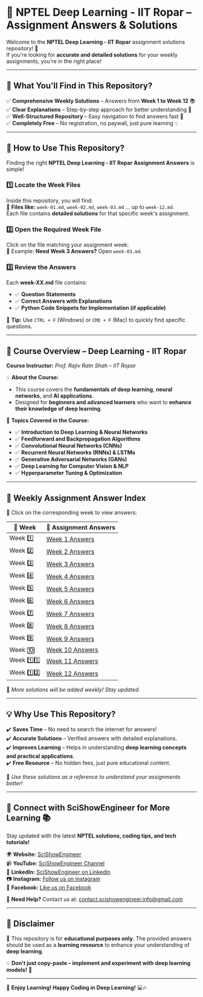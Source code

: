 # 🚀 NPTEL Deep Learning - IIT Ropar – Assignment Answers & Solutions

Welcome to the **NPTEL Deep Learning - IIT Ropar** assignment solutions repository! 🎉  
If you're looking for **accurate and detailed solutions** for your weekly assignments, you're in the right place!  

---

## 🎯 What You'll Find in This Repository?
✅ **Comprehensive Weekly Solutions** – Answers from **Week 1 to Week 12** 📚  
✅ **Clear Explanations** – Step-by-step approach for better understanding 📝  
✅ **Well-Structured Repository** – Easy navigation to find answers fast 🚀  
✅ **Completely Free** – No registration, no paywall, just pure learning 💡  

---

## 📌 How to Use This Repository?  
Finding the right **NPTEL Deep Learning - IIT Ropar Assignment Answers** is simple!  

### 1️⃣ **Locate the Week Files**  
Inside this repository, you will find:  
📂 **Files like:** `week-01.md`, `week-02.md`, `week-03.md` ... up to `week-12.md`.  
Each file contains **detailed solutions** for that specific week's assignment.  

### 2️⃣ **Open the Required Week File**  
Click on the file matching your assignment week:  
📌 Example: **Need Week 3 Answers?** Open `week-03.md`.  

### 3️⃣ **Review the Answers**  
Each **week-XX.md** file contains:  
- ✅ **Question Statements**  
- ✅ **Correct Answers with Explanations**  
- ✅ **Python Code Snippets for Implementation (if applicable)**  

📝 **Tip:** Use `CTRL + F` (Windows) or `CMD + F` (Mac) to quickly find specific questions.  

---

## 📜 Course Overview – Deep Learning - IIT Ropar
**Course Instructor:** *Prof. Rajiv Ratn Shah – IIT Ropar*  

💡 **About the Course:**  
- This course covers the **fundamentals of deep learning**, **neural networks**, and **AI applications**.  
- Designed for **beginners and advanced learners** who want to **enhance their knowledge of deep learning**.  

📌 **Topics Covered in the Course:**  
- ✅ **Introduction to Deep Learning & Neural Networks**  
- ✅ **Feedforward and Backpropagation Algorithms**  
- ✅ **Convolutional Neural Networks (CNNs)**  
- ✅ **Recurrent Neural Networks (RNNs) & LSTMs**  
- ✅ **Generative Adversarial Networks (GANs)**  
- ✅ **Deep Learning for Computer Vision & NLP**  
- ✅ **Hyperparameter Tuning & Optimization**  

---

## 📌 Weekly Assignment Answer Index  
📂 Click on the corresponding week to view answers:  

| 📅 **Week** | 🔗 **Assignment Answers** |
|------------|--------------------------|
| Week 1️⃣  | [Week 1 Answers](week-01.md) |
| Week 2️⃣  | [Week 2 Answers](week-02.md) |
| Week 3️⃣  | [Week 3 Answers](week-03.md) |
| Week 4️⃣  | [Week 4 Answers](week-04.md) |
| Week 5️⃣  | [Week 5 Answers](week-05.md) |
| Week 6️⃣  | [Week 6 Answers](week-06.md) |
| Week 7️⃣  | [Week 7 Answers](week-07.md) |
| Week 8️⃣  | [Week 8 Answers](week-08.md) |
| Week 9️⃣  | [Week 9 Answers](week-09.md) |
| Week 🔟  | [Week 10 Answers](week-10.md) |
| Week 1️⃣1️⃣ | [Week 11 Answers](week-11.md) |
| Week 1️⃣2️⃣ | [Week 12 Answers](week-12.md) |

📌 *More solutions will be added weekly! Stay updated.*  

---

## 💡 Why Use This Repository?
✔️ **Saves Time** – No need to search the internet for answers!  
✔️ **Accurate Solutions** – Verified answers with detailed explanations.  
✔️ **Improves Learning** – Helps in understanding **deep learning concepts and practical applications**.  
✔️ **Free Resource** – No hidden fees, just pure educational content.  

📌 *Use these solutions as a reference to understand your assignments better!*  

---

## 🔗 Connect with SciShowEngineer for More Learning 📚
Stay updated with the latest **NPTEL solutions, coding tips, and tech tutorials!**  

🌍 **Website:** [SciShowEngineer](https://scishowengineer.com/)  
📹 **YouTube:** [SciShowEngineer Channel](https://www.youtube.com/@scishowengineer_)  
💼 **LinkedIn:** [SciShowEngineer on LinkedIn](https://www.linkedin.com/company/scishowengineer/)  
📷 **Instagram:** [Follow us on Instagram](https://www.instagram.com/scishowengineer/)  
📘 **Facebook:** [Like us on Facebook](https://www.facebook.com/SciShowEngineer/)  

📩 **Need Help?** Contact us at: [contact.scishowengineer.info@gmail.com](mailto:contact.scishowengineer.info@gmail.com)  

---

## 📢 **Disclaimer**  
🚨 This repository is for **educational purposes only**. The provided answers should be used as a **learning resource** to enhance your understanding of **deep learning**.  

💡 **Don't just copy-paste – implement and experiment with deep learning models!** 🚀  

---

🌟 **Enjoy Learning! Happy Coding in Deep Learning!** 💻🔥  
